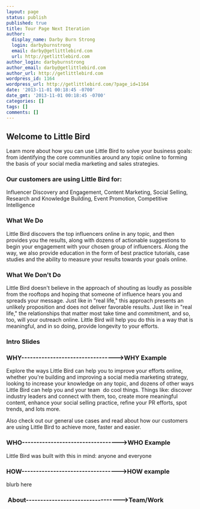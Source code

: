 ```yaml
---
layout: page
status: publish
published: true
title: Tour Page Next Iteration
author:
  display_name: Darby Burn Strong
  login: darbyburnstrong
  email: darby@getlittlebird.com
  url: http://getlittlebird.com
author_login: darbyburnstrong
author_email: darby@getlittlebird.com
author_url: http://getlittlebird.com
wordpress_id: 1164
wordpress_url: http://getlittlebird.com/?page_id=1164
date: '2013-11-01 00:18:45 -0700'
date_gmt: '2013-11-01 00:18:45 -0700'
categories: []
tags: []
comments: []
---
```

<h2>Welcome to Little Bird</h2>
<p>Learn more about how you can use Little Bird to solve your business goals: from identifying the core communities around any topic online to forming the basis of your social media marketing and sales strategies.</p>
<h3>Our customers are using Little Bird for:</h3>
<p>Influencer Discovery and Engagement, Content Marketing, Social Selling, Research and Knowledge Building, Event Promotion, Competitive Intelligence</p>
<h3>What We Do</h3>
<p>Little Bird discovers the top influencers online in any topic, and then provides you the results, along with dozens of actionable suggestions to begin your engagement with your chosen group of influencers. Along the way, we also provide education in the form of best practice tutorials, case studies and the ability to measure your results towards your goals online.</p>
<h3>What We Don't Do</h3>
<p>Little Bird doesn't believe in the approach of shouting as loudly as possible from the rooftops and hoping that someone of influence hears you and spreads your message. Just like in "real life," this approach presents an unlikely proposition and does not deliver favorable results. Just like in "real life," the relationships that matter most take time and commitment, and so, too, will your outreach online. Little Bird will help you do this in a way that is meaningful, and in so doing, provide longevity to your efforts.</p>
<h3>Intro Slides</h3>
<h3>WHY---------------------------------&gt;WHY Example</h3>
<p>Explore the ways Little Bird can help you to improve your efforts online, whether you're building and improving a social media marketing strategy, looking to increase your knowledge on any topic, and dozens of other ways Little Bird can help you and your team  do cool things. Things like: discover industry leaders and connect with them, too, create more meaningful content, enhance your social selling practice, refine your PR efforts, spot trends, and lots more.</p>
<p>Also check out our general use cases and read about how our customers are using Little Bird to achieve more, faster and easier.</p>
<h3>WHO----------------------------------&gt;WHO Example</h3>
<p>Little Bird was built with this in mind: anyone and everyone</p>
<h3>HOW----------------------------------&gt;HOW example</h3>
<p>blurb here</p>
<h3> About---------------------------------&gt;Team/Work</h3>
<p>&nbsp;</p>
<h5></h5>
